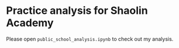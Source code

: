 # Practice analysis for Shaolin Academy

Please open `public_school_analysis.ipynb` to check out my analysis. 
